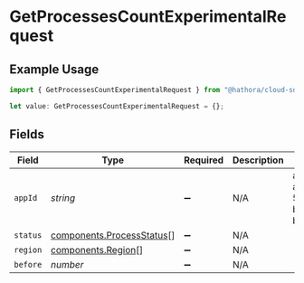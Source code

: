 # GetProcessesCountExperimentalRequest

## Example Usage

```typescript
import { GetProcessesCountExperimentalRequest } from "@hathora/cloud-sdk-typescript/models/operations";

let value: GetProcessesCountExperimentalRequest = {};
```

## Fields

| Field                                                                  | Type                                                                   | Required                                                               | Description                                                            | Example                                                                |
| ---------------------------------------------------------------------- | ---------------------------------------------------------------------- | ---------------------------------------------------------------------- | ---------------------------------------------------------------------- | ---------------------------------------------------------------------- |
| `appId`                                                                | *string*                                                               | :heavy_minus_sign:                                                     | N/A                                                                    | app-af469a92-5b45-4565-b3c4-b79878de67d2                               |
| `status`                                                               | [components.ProcessStatus](../../models/components/processstatus.md)[] | :heavy_minus_sign:                                                     | N/A                                                                    |                                                                        |
| `region`                                                               | [components.Region](../../models/components/region.md)[]               | :heavy_minus_sign:                                                     | N/A                                                                    |                                                                        |
| `before`                                                               | *number*                                                               | :heavy_minus_sign:                                                     | N/A                                                                    |                                                                        |